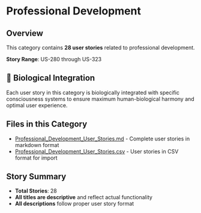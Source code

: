 # Professional Development

## Overview

This category contains **28 user stories** related to professional development.

**Story Range**: US-280 through US-323


## 🧬 Biological Integration

Each user story in this category is biologically integrated with specific consciousness systems to ensure maximum human-biological harmony and optimal user experience.

## Files in this Category

- [Professional_Development_User_Stories.md](Professional_Development_User_Stories.md) - Complete user stories in markdown format
- [Professional_Development_User_Stories.csv](Professional_Development_User_Stories.csv) - User stories in CSV format for import

## Story Summary

- **Total Stories**: 28
- **All titles are descriptive** and reflect actual functionality
- **All descriptions** follow proper user story format

